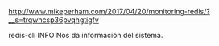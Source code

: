 http://www.mikeperham.com/2017/04/20/monitoring-redis/?__s=trqwhcsp36pvqhgtigfv

redis-cli INFO
Nos da información del sistema.
